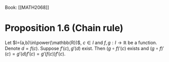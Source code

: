 Book: [[MATH2068]]
# Proposition 1.6 (Chain rule)
Let $I=(a,b)\in\power(\mathbb{R})$, $c\in I$ and $f,g:I\to \mathbb{R}$ be a function.
Denote $d=f(c)$.
Suppose $f'(c),g'(d)$ exist.
Then $(g\circ f)'(c)$ exists and $(g\circ f)'(c)=g'(d)f'(c)=g'(f(c))f'(c)$.